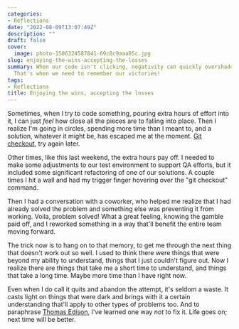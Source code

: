 ```yaml
---
categories:
- Reflections
date: "2022-08-09T13:07:49Z"
description: ""
draft: false
cover:
  image: photo-1506324587841-69c8c9aaa05c.jpg
slug: enjoying-the-wins-accepting-the-losses
summary: When our code isn't clicking, negativity can quickly overshadow all the positive.
  That's when we need to remember our victories!
tags:
- Reflections
title: Enjoying the wins, accepting the losses
---
```

Sometimes, when I try to code something, pouring extra hours of effort into it, I can just _feel_ how close all the pieces are to falling into place. Then I realize I'm going in circles, spending more time than I meant to, and a solution, whatever it might be, has escaped me at the moment. [Git checkout](https://www.delftstack.com/howto/git/git-remove-uncommitted-changes/#use-git-checkout-to-remove-uncommitted-changes-in-git), try again later.

Other times, like this last weekend, the extra hours pay off. I needed to make some adjustments to our test environment to support QA efforts, but it included some significant refactoring of one of our solutions. A couple times I hit a wall and had my trigger finger hovering over the "git checkout" command.

Then I had a conversation with a coworker, who helped me realize that I had already solved the problem and something else was preventing it from working. Voila, problem solved! What a great feeling, knowing the gamble paid off, and I reworked something in a way that'll benefit the entire team moving forward.

The trick now is to hang on to that memory, to get me through the next thing that doesn't work out so well. I used to think there were things that were beyond my ability to understand, things that I just couldn't figure out. Now I realize there are things that take me a short time to understand, and things that take a long time. Maybe more time than I have right now.

Even when I do call it quits and abandon the attempt, it's seldom a waste. It casts light on things that were dark and brings with it a certain understanding that'll apply to other types of problems too. And to paraphrase [Thomas Edison](https://www.goodreads.com/quotes/8287-i-have-not-failed-i-ve-just-found-10-000-ways-that), I've learned one way _not_ to fix it. Life goes on; next time will be better.